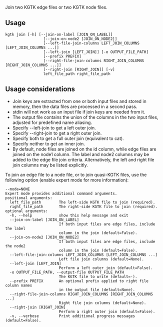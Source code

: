 
Join two KGTK edge files or two KGTK node files.

## Usage
```
kgtk join [-h] [--join-on-label [JOIN_ON_LABEL]]
                 [--join-on-node2 [JOIN_ON_NODE2]]
                 [--left-file-join-columns LEFT_JOIN_COLUMNS [LEFT_JOIN_COLUMNS ...]]
                 [--left-join [LEFT_JOIN]] [-o OUTPUT_FILE_PATH]
                 [--prefix PREFIX]
                 [--right-file-join-columns RIGHT_JOIN_COLUMNS [RIGHT_JOIN_COLUMNS ...]]
                 [--right-join [RIGHT_JOIN]] [-v]
                 left_file_path right_file_path
```
## Usage considerations

* Join keys are extracted from one or both input files and stored in memory,
then the data files are processed in a second pass.  
* stdin will not work as an input file if join keys are needed from it.
* The output file contains the union of the columns in the two
input files, adjusted for predefined name aliasing.
* Specify --left-join to get a left outer join.
* Specify --right-join to get a right outer join.
* Specify both to get a full outer join (equivalent to cat).
* Specify neither to get an inner join.
* By default, node files are joined on the id column, while edge files are joined on the node1 column. The label and node2 columns may be added to the edge file join criteria.  Alternatively, the left and right file join columns may be
listed explicitly.

To join an edge file to a node file, or to join quasi-KGTK files, use the
following option (enable expert mode for more information):
```
--mode=NONE
Expert mode provides additional command arguments.
positional arguments:
  left_file_path        The left-side KGTK file to join (required).
  right_file_path       The right-side KGTK file to join (required).
optional arguments:
  -h, --help            show this help message and exit
  --join-on-label [JOIN_ON_LABEL]
                        If both input files are edge files, include the label
                        column in the join (default=False).
  --join-on-node2 [JOIN_ON_NODE2]
                        If both input files are edge files, include the node2
                        column in the join (default=False).
  --left-file-join-columns LEFT_JOIN_COLUMNS [LEFT_JOIN_COLUMNS ...]
                        Left file join columns (default=None).
  --left-join [LEFT_JOIN]
                        Perform a left outer join (default=False).
  -o OUTPUT_FILE_PATH, --output-file OUTPUT_FILE_PATH
                        The KGTK file to write (default=-).
  --prefix PREFIX       An optional prefix applied to right file column names
                        in the output file (default=None).
  --right-file-join-columns RIGHT_JOIN_COLUMNS [RIGHT_JOIN_COLUMNS ...]
                        Right file join columns (default=None).
  --right-join [RIGHT_JOIN]
                        Perform a right outer join (default=False).
  -v, --verbose         Print additional progress messages (default=False).
  ```